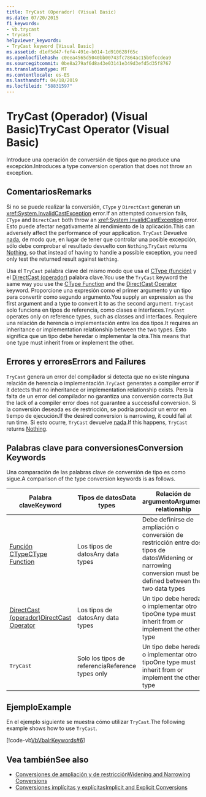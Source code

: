 ```yaml
---
title: TryCast (Operador) (Visual Basic)
ms.date: 07/20/2015
f1_keywords:
- vb.trycast
- trycast
helpviewer_keywords:
- TryCast keyword [Visual Basic]
ms.assetid: d1ef5d47-fef4-491e-b014-1d910628f65c
ms.openlocfilehash: c0eea4565d5040bb00743fc7864ac15b0fccdea9
ms.sourcegitcommit: 0be8a279af6d8a43e03141e349d3efd5d35f8767
ms.translationtype: MT
ms.contentlocale: es-ES
ms.lasthandoff: 04/18/2019
ms.locfileid: "58831597"
---
```

# <a name="trycast-operator-visual-basic"></a><span data-ttu-id="aee57-102">TryCast (Operador) (Visual Basic)</span><span class="sxs-lookup"><span data-stu-id="aee57-102">TryCast Operator (Visual Basic)</span></span>
<span data-ttu-id="aee57-103">Introduce una operación de conversión de tipos que no produce una excepción.</span><span class="sxs-lookup"><span data-stu-id="aee57-103">Introduces a type conversion operation that does not throw an exception.</span></span>  
  
## <a name="remarks"></a><span data-ttu-id="aee57-104">Comentarios</span><span class="sxs-lookup"><span data-stu-id="aee57-104">Remarks</span></span>  
 <span data-ttu-id="aee57-105">Si no se puede realizar la conversión, `CType` y `DirectCast` generan un <xref:System.InvalidCastException> error.</span><span class="sxs-lookup"><span data-stu-id="aee57-105">If an attempted conversion fails, `CType` and `DirectCast` both throw an <xref:System.InvalidCastException> error.</span></span> <span data-ttu-id="aee57-106">Esto puede afectar negativamente al rendimiento de la aplicación.</span><span class="sxs-lookup"><span data-stu-id="aee57-106">This can adversely affect the performance of your application.</span></span> <span data-ttu-id="aee57-107">`TryCast` Devuelve [nada](../../../visual-basic/language-reference/nothing.md), de modo que, en lugar de tener que controlar una posible excepción, sólo debe comprobar el resultado devuelto con `Nothing`.</span><span class="sxs-lookup"><span data-stu-id="aee57-107">`TryCast` returns [Nothing](../../../visual-basic/language-reference/nothing.md), so that instead of having to handle a possible exception, you need only test the returned result against `Nothing`.</span></span>  
  
 <span data-ttu-id="aee57-108">Usa el `TryCast` palabra clave del mismo modo que usa el [CType (función)](../../../visual-basic/language-reference/functions/ctype-function.md) y el [DirectCast (operador)](../../../visual-basic/language-reference/operators/directcast-operator.md) palabra clave.</span><span class="sxs-lookup"><span data-stu-id="aee57-108">You use the `TryCast` keyword the same way you use the [CType Function](../../../visual-basic/language-reference/functions/ctype-function.md) and the [DirectCast Operator](../../../visual-basic/language-reference/operators/directcast-operator.md) keyword.</span></span> <span data-ttu-id="aee57-109">Proporcione una expresión como el primer argumento y un tipo para convertir como segundo argumento.</span><span class="sxs-lookup"><span data-stu-id="aee57-109">You supply an expression as the first argument and a type to convert it to as the second argument.</span></span> <span data-ttu-id="aee57-110">`TryCast` solo funciona en tipos de referencia, como clases e interfaces.</span><span class="sxs-lookup"><span data-stu-id="aee57-110">`TryCast` operates only on reference types, such as classes and interfaces.</span></span> <span data-ttu-id="aee57-111">Requiere una relación de herencia o implementación entre los dos tipos.</span><span class="sxs-lookup"><span data-stu-id="aee57-111">It requires an inheritance or implementation relationship between the two types.</span></span> <span data-ttu-id="aee57-112">Esto significa que un tipo debe heredar o implementar la otra.</span><span class="sxs-lookup"><span data-stu-id="aee57-112">This means that one type must inherit from or implement the other.</span></span>  
  
## <a name="errors-and-failures"></a><span data-ttu-id="aee57-113">Errores y errores</span><span class="sxs-lookup"><span data-stu-id="aee57-113">Errors and Failures</span></span>  
 <span data-ttu-id="aee57-114">`TryCast` genera un error del compilador si detecta que no existe ninguna relación de herencia o implementación.</span><span class="sxs-lookup"><span data-stu-id="aee57-114">`TryCast` generates a compiler error if it detects that no inheritance or implementation relationship exists.</span></span> <span data-ttu-id="aee57-115">Pero la falta de un error del compilador no garantiza una conversión correcta.</span><span class="sxs-lookup"><span data-stu-id="aee57-115">But the lack of a compiler error does not guarantee a successful conversion.</span></span> <span data-ttu-id="aee57-116">Si la conversión deseada es de restricción, se podría producir un error en tiempo de ejecución.</span><span class="sxs-lookup"><span data-stu-id="aee57-116">If the desired conversion is narrowing, it could fail at run time.</span></span> <span data-ttu-id="aee57-117">Si esto ocurre, `TryCast` devuelve [nada](../../../visual-basic/language-reference/nothing.md).</span><span class="sxs-lookup"><span data-stu-id="aee57-117">If this happens, `TryCast` returns [Nothing](../../../visual-basic/language-reference/nothing.md).</span></span>  
  
## <a name="conversion-keywords"></a><span data-ttu-id="aee57-118">Palabras clave para conversiones</span><span class="sxs-lookup"><span data-stu-id="aee57-118">Conversion Keywords</span></span>  
 <span data-ttu-id="aee57-119">Una comparación de las palabras clave de conversión de tipo es como sigue.</span><span class="sxs-lookup"><span data-stu-id="aee57-119">A comparison of the type conversion keywords is as follows.</span></span>  
  
|<span data-ttu-id="aee57-120">Palabra clave</span><span class="sxs-lookup"><span data-stu-id="aee57-120">Keyword</span></span>|<span data-ttu-id="aee57-121">Tipos de datos</span><span class="sxs-lookup"><span data-stu-id="aee57-121">Data types</span></span>|<span data-ttu-id="aee57-122">Relación de argumento</span><span class="sxs-lookup"><span data-stu-id="aee57-122">Argument relationship</span></span>|<span data-ttu-id="aee57-123">Error de tiempo de ejecución</span><span class="sxs-lookup"><span data-stu-id="aee57-123">Run-time failure</span></span>|  
|---|---|---|---|  
|[<span data-ttu-id="aee57-124">Función CType</span><span class="sxs-lookup"><span data-stu-id="aee57-124">CType Function</span></span>](../../../visual-basic/language-reference/functions/ctype-function.md)|<span data-ttu-id="aee57-125">Los tipos de datos</span><span class="sxs-lookup"><span data-stu-id="aee57-125">Any data types</span></span>|<span data-ttu-id="aee57-126">Debe definirse de ampliación o conversión de restricción entre dos tipos de datos</span><span class="sxs-lookup"><span data-stu-id="aee57-126">Widening or narrowing conversion must be defined between the two data types</span></span>|<span data-ttu-id="aee57-127">Se produce <xref:System.InvalidCastException></span><span class="sxs-lookup"><span data-stu-id="aee57-127">Throws <xref:System.InvalidCastException></span></span>|  
|[<span data-ttu-id="aee57-128">DirectCast (operador)</span><span class="sxs-lookup"><span data-stu-id="aee57-128">DirectCast Operator</span></span>](../../../visual-basic/language-reference/operators/directcast-operator.md)|<span data-ttu-id="aee57-129">Los tipos de datos</span><span class="sxs-lookup"><span data-stu-id="aee57-129">Any data types</span></span>|<span data-ttu-id="aee57-130">Un tipo debe heredar o implementar otro tipo</span><span class="sxs-lookup"><span data-stu-id="aee57-130">One type must inherit from or implement the other type</span></span>|<span data-ttu-id="aee57-131">Se produce <xref:System.InvalidCastException></span><span class="sxs-lookup"><span data-stu-id="aee57-131">Throws <xref:System.InvalidCastException></span></span>|  
|`TryCast`|<span data-ttu-id="aee57-132">Solo los tipos de referencia</span><span class="sxs-lookup"><span data-stu-id="aee57-132">Reference types only</span></span>|<span data-ttu-id="aee57-133">Un tipo debe heredar o implementar otro tipo</span><span class="sxs-lookup"><span data-stu-id="aee57-133">One type must inherit from or implement the other type</span></span>|<span data-ttu-id="aee57-134">Devuelve [nada](../../../visual-basic/language-reference/nothing.md)</span><span class="sxs-lookup"><span data-stu-id="aee57-134">Returns [Nothing](../../../visual-basic/language-reference/nothing.md)</span></span>|  
  
## <a name="example"></a><span data-ttu-id="aee57-135">Ejemplo</span><span class="sxs-lookup"><span data-stu-id="aee57-135">Example</span></span>  
 <span data-ttu-id="aee57-136">En el ejemplo siguiente se muestra cómo utilizar `TryCast`.</span><span class="sxs-lookup"><span data-stu-id="aee57-136">The following example shows how to use `TryCast`.</span></span>  
  
 [!code-vb[VbVbalrKeywords#6](~/samples/snippets/visualbasic/VS_Snippets_VBCSharp/VbVbalrKeywords/VB/Class1.vb#6)]  
  
## <a name="see-also"></a><span data-ttu-id="aee57-137">Vea también</span><span class="sxs-lookup"><span data-stu-id="aee57-137">See also</span></span>

- [<span data-ttu-id="aee57-138">Conversiones de ampliación y de restricción</span><span class="sxs-lookup"><span data-stu-id="aee57-138">Widening and Narrowing Conversions</span></span>](../../../visual-basic/programming-guide/language-features/data-types/widening-and-narrowing-conversions.md)
- [<span data-ttu-id="aee57-139">Conversiones implícitas y explícitas</span><span class="sxs-lookup"><span data-stu-id="aee57-139">Implicit and Explicit Conversions</span></span>](../../../visual-basic/programming-guide/language-features/data-types/implicit-and-explicit-conversions.md)
